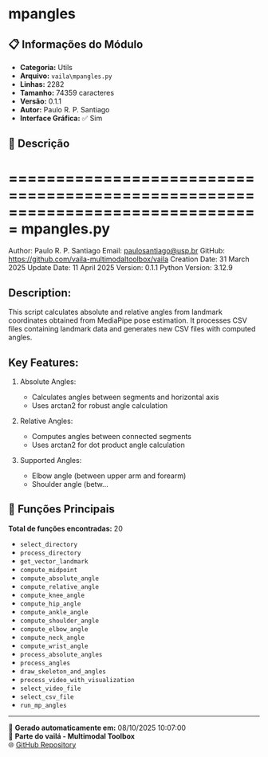 # mpangles

## 📋 Informações do Módulo

- **Categoria:** Utils
- **Arquivo:** `vaila\mpangles.py`
- **Linhas:** 2282
- **Tamanho:** 74359 caracteres
- **Versão:** 0.1.1
- **Autor:** Paulo R. P. Santiago
- **Interface Gráfica:** ✅ Sim

## 📖 Descrição


===============================================================================
mpangles.py
===============================================================================
Author: Paulo R. P. Santiago
Email: paulosantiago@usp.br
GitHub: https://github.com/vaila-multimodaltoolbox/vaila
Creation Date: 31 March 2025
Update Date: 11 April 2025
Version: 0.1.1
Python Version: 3.12.9

Description:
------------
This script calculates absolute and relative angles from landmark coordinates
obtained from MediaPipe pose estimation. It processes CSV files containing
landmark data and generates new CSV files with computed angles.

Key Features:
-------------
1. Absolute Angles:
   - Calculates angles between segments and horizontal axis
   - Uses arctan2 for robust angle calculation

2. Relative Angles:
   - Computes angles between connected segments
   - Uses arctan2 for dot product angle calculation

3. Supported Angles:
    - Elbow angle (between upper arm and forearm)
    - Shoulder angle (betw...

## 🔧 Funções Principais

**Total de funções encontradas:** 20

- `select_directory`
- `process_directory`
- `get_vector_landmark`
- `compute_midpoint`
- `compute_absolute_angle`
- `compute_relative_angle`
- `compute_knee_angle`
- `compute_hip_angle`
- `compute_ankle_angle`
- `compute_shoulder_angle`
- `compute_elbow_angle`
- `compute_neck_angle`
- `compute_wrist_angle`
- `process_absolute_angles`
- `process_angles`
- `draw_skeleton_and_angles`
- `process_video_with_visualization`
- `select_video_file`
- `select_csv_file`
- `run_mp_angles`




---

📅 **Gerado automaticamente em:** 08/10/2025 10:07:00  
🔗 **Parte do vailá - Multimodal Toolbox**  
🌐 [GitHub Repository](https://github.com/vaila-multimodaltoolbox/vaila)
